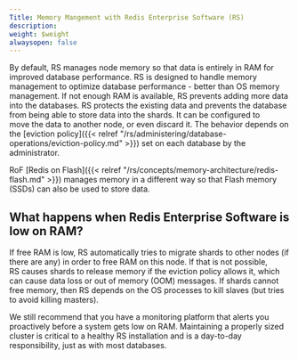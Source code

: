 ```yaml
---
Title: Memory Mangement with Redis Enterprise Software (RS)
description: 
weight: $weight
alwaysopen: false
---
```

By default, RS manages node memory so that data is entirely in RAM for improved
database performance. RS is designed to handle memory management to optimize database 
performance - better than OS memory management. If not enough RAM is available, 
RS prevents adding more data into the databases. RS protects the existing data and
prevents the database from being able to store data into the shards. It 
can be configured to move the data to another node, or even discard it.
The behavior depends on the [eviction policy]({{< relref "/rs/administering/database-operations/eviction-policy.md" >}})
set on each database by the administrator.

RoF [Redis on Flash]({{< relref "/rs/concepts/memory-architecture/redis-flash.md" >}})
manages memory in a different way so that Flash memory (SSDs) can also be used 
to store data. 

## What happens when Redis Enterprise Software is low on RAM?

If free RAM is low, RS automatically tries to migrate shards to
other nodes (if there are any) in order to free RAM on this node. If that is not
possible, RS causes shards to release memory if the eviction policy allows it, 
which can cause data loss or out of memory (OOM) messages. If shards cannot
free memory, then RS depends on the OS processes to kill slaves (but
tries to avoid killing masters).

We still recommend that you have a monitoring platform that alerts you 
proactively before a system gets low on RAM. Maintaining a properly sized 
cluster is critical to a healthy RS installation and is a day-to-day 
responsibility, just as with most databases.
